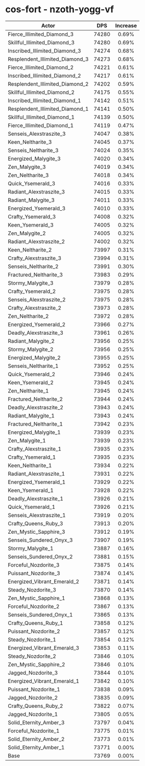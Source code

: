 # cos-fort - nzoth-yogg-vf
| Actor | DPS | Increase |
|---|:---:|:---:|
|Fierce_Illimited_Diamond_3|74280|0.69%|
|Skillful_Illimited_Diamond_3|74280|0.69%|
|Inscribed_Illimited_Diamond_3|74274|0.68%|
|Resplendent_Illimited_Diamond_3|74273|0.68%|
|Fierce_Illimited_Diamond_2|74221|0.61%|
|Inscribed_Illimited_Diamond_2|74217|0.61%|
|Resplendent_Illimited_Diamond_2|74202|0.59%|
|Skillful_Illimited_Diamond_2|74175|0.55%|
|Inscribed_Illimited_Diamond_1|74142|0.51%|
|Resplendent_Illimited_Diamond_1|74141|0.50%|
|Skillful_Illimited_Diamond_1|74139|0.50%|
|Fierce_Illimited_Diamond_1|74119|0.47%|
|Senseis_Alexstraszite_3|74047|0.38%|
|Keen_Neltharite_3|74045|0.37%|
|Senseis_Neltharite_3|74024|0.35%|
|Energized_Malygite_3|74020|0.34%|
|Zen_Malygite_3|74019|0.34%|
|Zen_Neltharite_3|74018|0.34%|
|Quick_Ysemerald_3|74016|0.33%|
|Radiant_Alexstraszite_3|74015|0.33%|
|Radiant_Malygite_3|74011|0.33%|
|Energized_Ysemerald_3|74010|0.33%|
|Crafty_Ysemerald_3|74008|0.32%|
|Keen_Ysemerald_3|74005|0.32%|
|Zen_Malygite_2|74005|0.32%|
|Radiant_Alexstraszite_2|74002|0.32%|
|Keen_Neltharite_2|73997|0.31%|
|Crafty_Alexstraszite_3|73994|0.31%|
|Senseis_Neltharite_2|73991|0.30%|
|Fractured_Neltharite_3|73983|0.29%|
|Stormy_Malygite_3|73979|0.28%|
|Crafty_Ysemerald_2|73975|0.28%|
|Senseis_Alexstraszite_2|73975|0.28%|
|Crafty_Alexstraszite_2|73973|0.28%|
|Zen_Neltharite_2|73972|0.28%|
|Energized_Ysemerald_2|73966|0.27%|
|Deadly_Alexstraszite_3|73961|0.26%|
|Radiant_Malygite_2|73956|0.25%|
|Stormy_Malygite_2|73956|0.25%|
|Energized_Malygite_2|73955|0.25%|
|Senseis_Neltharite_1|73952|0.25%|
|Quick_Ysemerald_2|73946|0.24%|
|Keen_Ysemerald_2|73945|0.24%|
|Zen_Neltharite_1|73945|0.24%|
|Fractured_Neltharite_2|73944|0.24%|
|Deadly_Alexstraszite_2|73943|0.24%|
|Radiant_Malygite_1|73943|0.24%|
|Fractured_Neltharite_1|73942|0.23%|
|Energized_Malygite_1|73939|0.23%|
|Zen_Malygite_1|73939|0.23%|
|Crafty_Alexstraszite_1|73935|0.23%|
|Crafty_Ysemerald_1|73935|0.23%|
|Keen_Neltharite_1|73934|0.22%|
|Radiant_Alexstraszite_1|73931|0.22%|
|Energized_Ysemerald_1|73929|0.22%|
|Keen_Ysemerald_1|73928|0.22%|
|Deadly_Alexstraszite_1|73926|0.21%|
|Quick_Ysemerald_1|73926|0.21%|
|Senseis_Alexstraszite_1|73919|0.20%|
|Crafty_Queens_Ruby_3|73913|0.20%|
|Zen_Mystic_Sapphire_3|73912|0.19%|
|Senseis_Sundered_Onyx_3|73907|0.19%|
|Stormy_Malygite_1|73887|0.16%|
|Senseis_Sundered_Onyx_2|73881|0.15%|
|Forceful_Nozdorite_3|73875|0.14%|
|Puissant_Nozdorite_3|73874|0.14%|
|Energized_Vibrant_Emerald_2|73871|0.14%|
|Steady_Nozdorite_3|73870|0.14%|
|Zen_Mystic_Sapphire_1|73868|0.13%|
|Forceful_Nozdorite_2|73867|0.13%|
|Senseis_Sundered_Onyx_1|73865|0.13%|
|Crafty_Queens_Ruby_1|73858|0.12%|
|Puissant_Nozdorite_2|73857|0.12%|
|Steady_Nozdorite_1|73854|0.12%|
|Energized_Vibrant_Emerald_3|73853|0.11%|
|Steady_Nozdorite_2|73846|0.10%|
|Zen_Mystic_Sapphire_2|73846|0.10%|
|Jagged_Nozdorite_3|73844|0.10%|
|Energized_Vibrant_Emerald_1|73842|0.10%|
|Puissant_Nozdorite_1|73838|0.09%|
|Jagged_Nozdorite_2|73835|0.09%|
|Crafty_Queens_Ruby_2|73822|0.07%|
|Jagged_Nozdorite_1|73805|0.05%|
|Solid_Eternity_Amber_3|73797|0.04%|
|Forceful_Nozdorite_1|73775|0.01%|
|Solid_Eternity_Amber_2|73773|0.01%|
|Solid_Eternity_Amber_1|73771|0.00%|
|Base|73769|0.00%|
